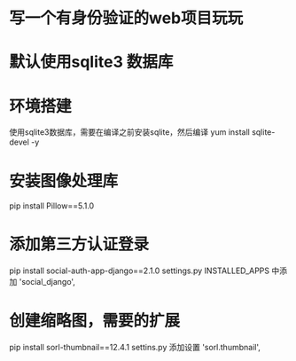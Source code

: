 # 写一个有身份验证的web项目玩玩
# 默认使用sqlite3 数据库

# 环境搭建
使用sqlite3数据库，需要在编译之前安装sqlite，然后编译
yum install sqlite-devel -y

# 安装图像处理库
pip install Pillow==5.1.0

# 添加第三方认证登录
pip install social-auth-app-django==2.1.0
settings.py INSTALLED_APPS 中添加
'social_django',

# 创建缩略图，需要的扩展
pip install sorl-thumbnail==12.4.1
settins.py 添加设置
   'sorl.thumbnail',

